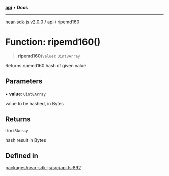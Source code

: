 [**api**](../README.md) • **Docs**

***

[near-sdk-js v2.0.0](../../packages.md) / [api](../README.md) / ripemd160

# Function: ripemd160()

> **ripemd160**(`value`): `Uint8Array`

Returns ripemd160 hash of given value

## Parameters

• **value**: `Uint8Array`

value to be hashed, in Bytes

## Returns

`Uint8Array`

hash result in Bytes

## Defined in

[packages/near-sdk-js/src/api.ts:892](https://github.com/dim-daskalov/near-sdk-js/blob/53243ead20439b18f13476ccccdb08a3226b9136/packages/near-sdk-js/src/api.ts#L892)
